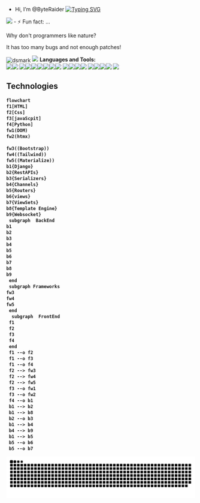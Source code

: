 -  Hi, I’m @ByteRaider
[![Typing SVG](https://readme-typing-svg.demolab.com?font=Fira+Code&size=19&pause=1000&color=0EF72B&center=true&random=false&width=435&lines=Python+%26+Django+Developer;AWS+Cloud+Admin;SIP%2Ch.323%2CNet%2B%2CSSCA%2C+VoIP+SME)](https://git.io/typing-svg)

 <img src="https://user-images.githubusercontent.com/73097560/115834477-dbab4500-a447-11eb-908a-139a6edaec5c.gif">    
- ⚡ Fun fact: ...
<p>Why don't programmers like nature?</p>
<p>It has too many bugs and not enough patches!</p>
<img alt="dsmark" align="center" height="70px" width="70px" src="https://c.tenor.com/cXlrPENTVkEAAAAi/chika-dance.gif">
 <img src="https://user-images.githubusercontent.com/73097560/115834477-dbab4500-a447-11eb-908a-139a6edaec5c.gif">
 <b> Languages and Tools:<br/>
 <code><img width="15%" src="https://www.vectorlogo.zone/logos/javascript/javascript-ar21.svg"></code><code><img width="15%" src="https://www.vectorlogo.zone/logos/python/python-ar21.svg"></code>
<code><img width="15%" src="https://www.vectorlogo.zone/logos/getbootstrap/getbootstrap-ar21.svg"></code><code><img width="15%" src="https://www.vectorlogo.zone/logos/djangoproject/djangoproject-ar21.svg"></code><code><img width="15%" src="https://www.vectorlogo.zone/logos/pocoo_flask/pocoo_flask-ar21.svg"></code><code><img width="15%" src="https://www.vectorlogo.zone/logos/mysql/mysql-ar21.svg"></code><code><img width="15%" src="https://www.vectorlogo.zone/logos/postgresql/postgresql-ar21.svg"></code><code><img width="15%" src="https://www.vectorlogo.zone/logos/mongodb/mongodb-ar21.svg"></code><code><img width="15%" src="https://www.vectorlogo.zone/logos/redis/redis-ar21.svg"></code>
<code><img width="15%" src="https://www.vectorlogo.zone/logos/docker/docker-ar21.svg"></code><code><img width="15%" src="https://www.vectorlogo.zone/logos/kubernetes/kubernetes-ar21.svg"></code><code><img width="15%" src="https://www.vectorlogo.zone/logos/nginx/nginx-ar21.svg"></code><code><img width="15%" src="https://www.vectorlogo.zone/logos/amazon_aws/amazon_aws-ar21.svg"></code>
<code><img width="15%" src="https://www.vectorlogo.zone/logos/npmjs/npmjs-ar21.svg"></code><code><img width="15%" src="https://www.vectorlogo.zone/logos/yarnpkg/yarnpkg-ar21.svg"></code><code><img width="15%" src="https://www.vectorlogo.zone/logos/js_webpack/js_webpack-ar21.svg"></code><code><img width="15%" src="https://www.vectorlogo.zone/logos/parceljs/parceljs-ar21.svg"></code>
</div>

<img src="https://user-images.githubusercontent.com/73097560/115834477-dbab4500-a447-11eb-908a-139a6edaec5c.gif"> 
  <br>
</p>



## Technologies 

```mermaid
flowchart 
f1[HTML]
f2[Css]
f3[javaScpit]
f4[Python]
fw1(DOM)
fw2(htmx)

fw3((Bootstrap))
fw4((Tailwind))
fw5((Materialize))
b1{Django}
b2{RestAPIs}
b3{Serializers}
b4{Channels}
b5{Routers}
b6{views}
b7{ViewSets}
b8{Template Engine}
b9{Websocket}
 subgraph  BackEnd
b1
b2
b3
b4
b5
b6
b7
b8
b9
 end  
 subgraph Frameworks 
fw3
fw4
fw5
 end
  subgraph  FrontEnd 
 f1
 f2
 f3
 f4
 end  
 f1 --o f2
 f1 --o f3
 f1 --o f4
 f2 --> fw3
 f2 --> fw4
 f2 --> fw5
 f3 --o fw1
 f3 --o fw2
 f4 --o b1
 b1 --> b2
 b1 --> b8
 b2 --o b3
 b1 --> b4
 b4 --> b9
 b1 --> b5
 b5 --o b6
 b5 --o b7
 ```
  <p align="center">
  <img src="https://github.com/DHANOLA/DHANOLA/raw/output/github-contribution-grid-snake.svg" alt="snake"></center>
</p>
